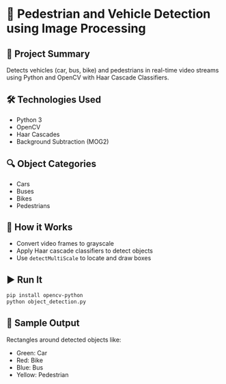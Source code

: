 # 🚗 Pedestrian and Vehicle Detection using Image Processing

## 📌 Project Summary
Detects vehicles (car, bus, bike) and pedestrians in real-time video streams using Python and OpenCV with Haar Cascade Classifiers.

## 🛠️ Technologies Used
- Python 3
- OpenCV
- Haar Cascades
- Background Subtraction (MOG2)

## 🔍 Object Categories
- Cars
- Buses
- Bikes
- Pedestrians

## 🧪 How it Works
- Convert video frames to grayscale
- Apply Haar cascade classifiers to detect objects
- Use `detectMultiScale` to locate and draw boxes

## ▶️ Run It
```bash
pip install opencv-python
python object_detection.py
```

## 📸 Sample Output
Rectangles around detected objects like:
- Green: Car
- Red: Bike
- Blue: Bus
- Yellow: Pedestrian